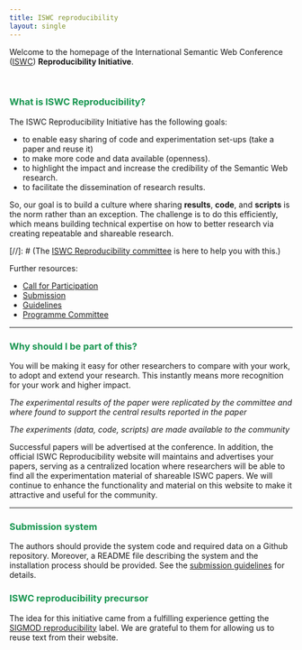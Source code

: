 ```yaml
---
title: ISWC reproducibility
layout: single
---
```


Welcome to the homepage of the International Semantic Web Conference ([ISWC](https://iswc2019.semanticweb.org/)) **Reproducibility Initiative**.

<br>

### <span style="color:#16954F">What is ISWC Reproducibility?</span>

The ISWC Reproducibility Initiative has the following goals:

- to enable easy sharing of code and experimentation set-ups (take a paper and reuse it)
- to make more code and data available (openness).
- to highlight the impact and increase the credibility of the Semantic Web research.
- to facilitate the dissemination of research results.

So, our goal is to build a culture where sharing **results**, **code**, and **scripts** is the norm rather than an exception.
The challenge is to do this efficiently, which means building technical expertise on how to better research via creating repeatable and shareable research.

[//]: # (The [ISWC Reproducibility committee](http://db-reproducibility.seas.harvard.edu/#Committee) is here to help you with this.)

Further resources:

- [Call for Participation](/cfp/)
- [Submission](/submission/)
- [Guidelines](/guide/)
- [Programme Committee](/pc/)

---

### <span style="color:#16954F"> Why should I be part of this? </span>

You will be making it easy for other researchers to compare with your work, to adopt and extend your research. This instantly means more recognition for your work and higher impact.

*The experimental results of the paper were replicated by the committee and where found to support the central results reported in the paper*

*The experiments (data, code, scripts) are made available to the community*

Successful papers will be advertised at the conference.
In addition, the official ISWC Reproducibility website will maintains and advertises your papers, serving as a centralized location where researchers will be able to find all the experimentation material of shareable ISWC papers.
We will continue to enhance the functionality and material on this website to make it attractive and useful for the community.

---

### <span style="color:#16954F">Submission system </span>
The authors should provide the system code and required data on a Github repository. 
Moreover, a README file describing the system and the installation process should be provided.
See the [submission guidelines](/submission) for details.


### <span style="color:#16954F"> ISWC reproducibility precursor</span>

The idea for this initiative came from a fulfilling experience getting the [SIGMOD reproducibility](http://db-reproducibility.seas.harvard.edu/) label. We are grateful to them for allowing us to reuse text from their website.
